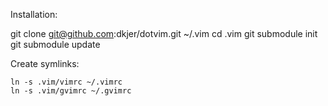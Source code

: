 Installation:

git clone git@github.com:dkjer/dotvim.git ~/.vim
cd .vim
git submodule init
git submodule update

Create symlinks:

    ln -s .vim/vimrc ~/.vimrc
    ln -s .vim/gvimrc ~/.gvimrc


